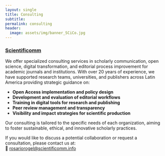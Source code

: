 ```yaml
---
layout: single
title: Consulting
subtitle:
permalink: consulting 
header:
  image: assets/img/banner_SCiCo.jpg
---
```


### [Scientificomm](http://scientificomm.info/)

We offer specialized consulting services in scholarly communication, open science, digital transformation, and editorial process improvement for academic journals and institutions. With over 20 years of experience, we have supported research teams, universities, and publishers across Latin America providing strategic guidance on:

- **Open Access implementation and policy design**
- **Development and evaluation of editorial workflows**
- **Training in digital tools for research and publishing**
- **Peer review management and transparency**
- **Visibility and impact strategies for scientific production**

Our consulting is tailored to the specific needs of each organization, aiming to foster sustainable, ethical, and innovative scholarly practices.

If you would like to discuss a potential collaboration or request a consultation, please contact us at:  
📧 [rosariorogel@scientificomm.info](mailto:rosariorogel@scientificomm.info)  
